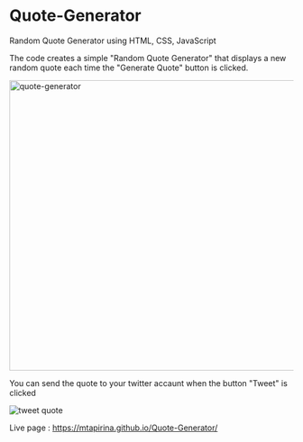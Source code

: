 # Quote-Generator
Random Quote Generator using HTML, CSS, JavaScript

The code creates a simple "Random Quote Generator" that displays a new random quote each time the "Generate Quote" button is clicked.

<img width="516" alt="quote-generator" src="https://github.com/user-attachments/assets/a5d4f8c5-88a0-4041-a0c1-5d3205351984">

You can send the quote to your twitter accaunt when the button "Tweet" is clicked

![tweet quote](https://github.com/user-attachments/assets/426194da-147e-4a8f-86b9-820c1b814f9f)


Live page :
https://mtapirina.github.io/Quote-Generator/
